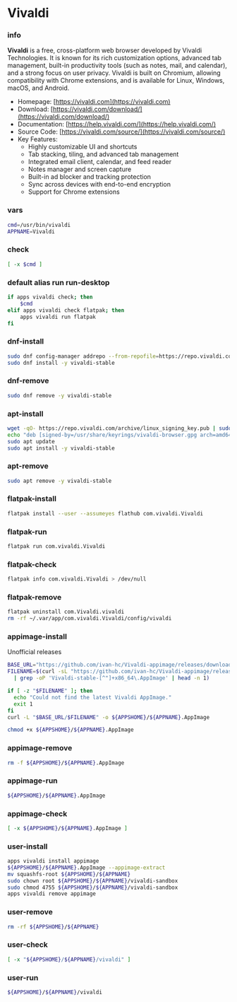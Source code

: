 # Vivaldi

### info
**Vivaldi** is a free, cross-platform web browser developed by Vivaldi Technologies. It is known for its rich customization options, advanced tab management, built-in productivity tools (such as notes, mail, and calendar), and a strong focus on user privacy. Vivaldi is built on Chromium, allowing compatibility with Chrome extensions, and is available for Linux, Windows, macOS, and Android.

- Homepage: [https://vivaldi.com](https://vivaldi.com)
- Download: [https://vivaldi.com/download/](https://vivaldi.com/download/)
- Documentation: [https://help.vivaldi.com/](https://help.vivaldi.com/)
- Source Code: [https://vivaldi.com/source/](https://vivaldi.com/source/)
- Key Features:
  - Highly customizable UI and shortcuts
  - Tab stacking, tiling, and advanced tab management
  - Integrated email client, calendar, and feed reader
  - Notes manager and screen capture
  - Built-in ad blocker and tracking protection
  - Sync across devices with end-to-end encryption
  - Support for Chrome extensions


### vars
```sh
cmd=/usr/bin/vivaldi
APPNAME=Vivaldi
```

### check
```sh
[ -x $cmd ]
```

### default alias run run-desktop
```sh background
if apps vivaldi check; then
    $cmd
elif apps vivaldi check flatpak; then
    apps vivaldi run flatpak
fi
```

### dnf-install
```sh
sudo dnf config-manager addrepo --from-repofile=https://repo.vivaldi.com/archive/vivaldi-fedora.repo
sudo dnf install -y vivaldi-stable
```

### dnf-remove
```sh
sudo dnf remove -y vivaldi-stable
```

### apt-install
```sh
wget -qO- https://repo.vivaldi.com/archive/linux_signing_key.pub | sudo gpg --dearmor -o /usr/share/keyrings/vivaldi-browser.gpg
echo "deb [signed-by=/usr/share/keyrings/vivaldi-browser.gpg arch=amd64] https://repo.vivaldi.com/archive/deb/ stable main" | sudo tee /etc/apt/sources.list.d/vivaldi.list
sudo apt update
sudo apt install -y vivaldi-stable
```

### apt-remove
```sh
sudo apt remove -y vivaldi-stable
```

### flatpak-install
```sh
flatpak install --user --assumeyes flathub com.vivaldi.Vivaldi
```

### flatpak-run
```sh
flatpak run com.vivaldi.Vivaldi
```

### flatpak-check
```sh
flatpak info com.vivaldi.Vivaldi > /dev/null
```

### flatpak-remove
```sh
flatpak uninstall com.Vivaldi.vivaldi
rm -rf ~/.var/app/com.vivaldi.Vivaldi/config/vivaldi
```

### appimage-install
Unofficial releases

```sh
BASE_URL="https://github.com/ivan-hc/Vivaldi-appimage/releases/download/continuous"
FILENAME=$(curl -sL "https://github.com/ivan-hc/Vivaldi-appimage/releases/expanded_assets/continuous" \
  | grep -oP 'Vivaldi-stable-[^"]+x86_64\.AppImage' | head -n 1)

if [ -z "$FILENAME" ]; then
  echo "Could not find the latest Vivaldi AppImage."
  exit 1
fi
curl -L "$BASE_URL/$FILENAME" -o ${APPSHOME}/${APPNAME}.AppImage

chmod +x ${APPSHOME}/${APPNAME}.AppImage
```

### appimage-remove
```sh
rm -f ${APPSHOME}/${APPNAME}.AppImage
```

### appimage-run
```sh
${APPSHOME}/${APPNAME}.AppImage
```

### appimage-check
```sh
[ -x ${APPSHOME}/${APPNAME}.AppImage ]
```

### user-install
```sh
apps vivaldi install appimage
${APPSHOME}/${APPNAME}.AppImage --appimage-extract
mv squashfs-root ${APPSHOME}/${APPNAME}
sudo chown root ${APPSHOME}/${APPNAME}/vivaldi-sandbox
sudo chmod 4755 ${APPSHOME}/${APPNAME}/vivaldi-sandbox
apps vivaldi remove appimage
```

### user-remove
```sh
rm -rf ${APPSHOME}/${APPNAME}
```

### user-check
```sh
[ -x "${APPSHOME}/${APPNAME}/vivaldi" ]
```

### user-run
```sh
${APPSHOME}/${APPNAME}/vivaldi
```
